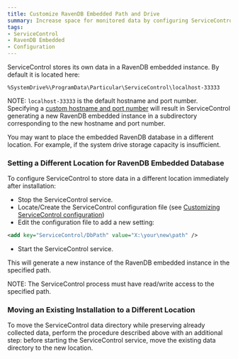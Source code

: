 ```yaml
---
title: Customize RavenDB Embedded Path and Drive
summary: Increase space for monitored data by configuring ServiceControl to save data in a different location other than the default.
tags:
- ServiceControl
- RavenDB Embedded
- Configuration
---
```

ServiceControl stores its own data in a RavenDB embedded instance. By default it is located here:

`%SystemDrive%\ProgramData\Particular\ServiceControl\localhost-33333`

NOTE: `localhost-33333` is the default hostname and port number. Specifying a [custom hostname and port number](setting-custom-hostname.md) will result in ServiceControl generating a new RavenDB embedded instance in a subdirectory corresponding to the new hostname and port number.

You may want to place the embedded RavenDB database in a different location. For example, if the system drive storage capacity is insufficient.

### Setting a Different Location for RavenDB Embedded Database

To configure ServiceControl to store data in a different location immediately after installation:

 * Stop the ServiceControl service.
 * Locate/Create the ServiceControl configuration file (see [Customizing ServiceControl configuration](creating-config-file.md))
 * Edit the configuration file to add a new setting:

```xml
<add key="ServiceControl/DbPath" value="X:\your\new\path" />
```

 * Start the ServiceControl service.
 
This will generate a new instance of the RavenDB embedded instance in the specified path. 

NOTE: The ServiceControl process must have read/write access to the specified path.
 

### Moving an Existing Installation to a Different Location

To move the ServiceControl data directory while preserving already collected data, perform the procedure described above with an additional step: before starting the ServiceControl service, move the existing data directory to the new location.
